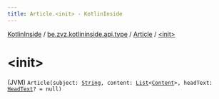 ```yaml
---
title: Article.<init> - KotlinInside
---
```


[KotlinInside](../../index.html) / [be.zvz.kotlininside.api.type](../index.html) / [Article](index.html) / [&lt;init&gt;](./-init-.html)

# &lt;init&gt;

(JVM) `Article(subject: `[`String`](https://kotlinlang.org/api/latest/jvm/stdlib/kotlin/-string/index.html)`, content: `[`List`](https://kotlinlang.org/api/latest/jvm/stdlib/kotlin.collections/-list/index.html)`<`[`Content`](../../be.zvz.kotlininside.api.type.content/-content.html)`>, headText: `[`HeadText`](../-head-text/index.html)`? = null)`